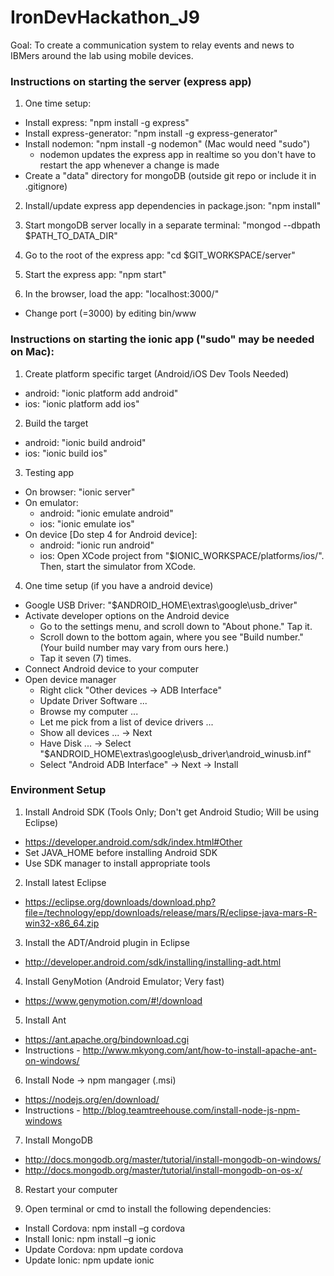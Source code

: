 # IronDevHackathon_J9
Goal: To create a communication system to relay events and news to IBMers around the lab using mobile devices. 

### Instructions on starting the server (express app)

1) One time setup:
- Install express: "npm install -g express"
- Install express-generator: "npm install -g express-generator"
- Install nodemon: "npm install -g nodemon" (Mac would need "sudo")
  * nodemon updates the express app in realtime so you don't have to restart the app whenever a change is made
- Create a "data" directory for mongoDB (outside git repo or include it in .gitignore)
	
2) Install/update express app dependencies in package.json: "npm install"

3) Start mongoDB server locally in a separate terminal: "mongod --dbpath $PATH_TO_DATA_DIR"

4) Go to the root of the express app: "cd $GIT_WORKSPACE/server"

5) Start the express app: "npm start"

6) In the browser, load the app: "localhost:3000/"
- Change port (=3000) by editing bin/www

### Instructions on starting the ionic app ("sudo" may be needed on Mac):

1) Create platform specific target (Android/iOS Dev Tools Needed)
- android: "ionic platform add android"
- ios: "ionic platform add ios"

2) Build the target
- android: "ionic build android"
- ios: "ionic build ios"

3) Testing app 
- On browser: "ionic server"
- On emulator: 
	* android: "ionic emulate android"
	* ios: "ionic emulate ios"
- On device [Do step 4 for Android device]: 
	* android: "ionic run android"
	* ios: Open XCode project from "$IONIC_WORKSPACE/platforms/ios/". Then, start the simulator from XCode.

4) One time setup (if you have a android device)
- Google USB Driver: "$ANDROID_HOME\extras\google\usb_driver\"
- Activate developer options on the Android device
	* Go to the settings menu, and scroll down to "About phone." Tap it.
	* Scroll down to the bottom again, where you see "Build number." (Your build number may vary from ours here.)
	* Tap it seven (7) times.
- Connect Android device to your computer
- Open device manager
	* Right click "Other devices -> ADB Interface"
	* Update Driver Software ...
	* Browse my computer ...
	* Let me pick from a list of device drivers ...
	* Show all devices ... -> Next 
	* Have Disk ... -> Select "$ANDROID_HOME\extras\google\usb_driver\android_winusb.inf"
	* Select "Android ADB Interface" -> Next -> Install
	
### Environment Setup

1) Install Android SDK (Tools Only; Don't get Android Studio; Will be using Eclipse)
- https://developer.android.com/sdk/index.html#Other
- Set JAVA_HOME before installing Android SDK
- Use SDK manager to install appropriate tools

2) Install latest Eclipse 
- https://eclipse.org/downloads/download.php?file=/technology/epp/downloads/release/mars/R/eclipse-java-mars-R-win32-x86_64.zip

3) Install the ADT/Android plugin in Eclipse 
- http://developer.android.com/sdk/installing/installing-adt.html

4) Install GenyMotion (Android Emulator; Very fast)
- https://www.genymotion.com/#!/download

5) Install Ant
- https://ant.apache.org/bindownload.cgi
- Instructions - http://www.mkyong.com/ant/how-to-install-apache-ant-on-windows/

6) Install Node -> npm mangager (.msi)
- https://nodejs.org/en/download/
- Instructions - http://blog.teamtreehouse.com/install-node-js-npm-windows

7) Install MongoDB
- http://docs.mongodb.org/master/tutorial/install-mongodb-on-windows/
- http://docs.mongodb.org/master/tutorial/install-mongodb-on-os-x/

8) Restart your computer

9) Open terminal or cmd to install the following dependencies:
- Install Cordova: npm install –g cordova
- Install Ionic: npm install –g ionic
- Update Cordova: npm update cordova
- Update Ionic: npm update ionic
